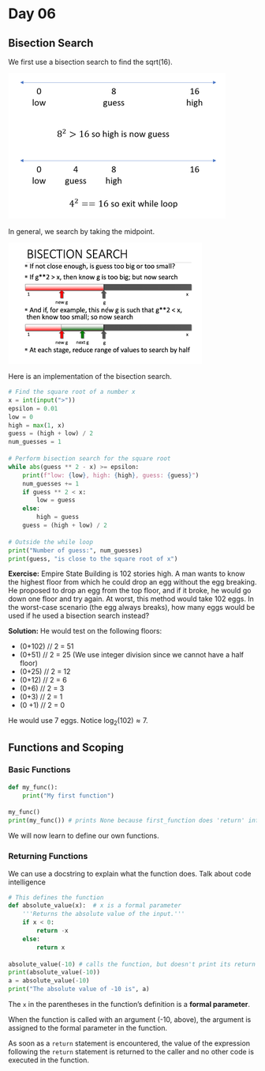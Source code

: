 # Day 06

## Bisection Search

We first use a bisection search to find the sqrt(16).

<img src="../images/06-bisection_example.png" alt="06-bisection_example" style="zoom:50%;" />

In general, we search by taking the midpoint.

<img src="../images/06-bisection_general.png" alt="06-bisection_general" style="zoom: 50%;" />

Here is an implementation of the bisection search.

```python
# Find the square root of a number x
x = int(input(">"))
epsilon = 0.01
low = 0
high = max(1, x)
guess = (high + low) / 2
num_guesses = 1

# Perform bisection search for the square root
while abs(guess ** 2 - x) >= epsilon:
    print(f"low: {low}, high: {high}, guess: {guess}")
    num_guesses += 1
    if guess ** 2 < x:
        low = guess
    else:
        high = guess
    guess = (high + low) / 2

# Outside the while loop
print("Number of guess:", num_guesses)
print(guess, "is close to the square root of x")
```

**Exercise:** Empire State Building is 102 stories high. A man wants to know the highest floor from which he could drop an egg without the egg breaking. He proposed to drop an egg from the top floor, and if it broke, he would go down one floor and try again. At worst, this method would take 102 eggs. In the worst-case scenario (the egg always breaks), how many eggs would be used if he used a bisection search instead?

**Solution:** He would test on the following floors:

- (0+102) // 2 = 51
- (0+51) // 2 = 25 (We use integer division since we cannot have a half floor)
- (0+25) // 2 = 12
- (0+12) // 2 = 6
- (0+6) // 2 = 3
- (0+3) // 2 = 1
- (0 +1) // 2 = 0

He would use 7 eggs. Notice $\log_2(102) \approx 7$. 

## Functions and Scoping

### Basic Functions

```python
def my_func():
    print("My first function")

my_func()
print(my_func()) # prints None because first_function does 'return' information
```

We will now learn to define our own functions.

### Returning Functions

We can use a docstring to explain what the function does. Talk about code intelligence

```python
# This defines the function
def absolute_value(x):  # x is a formal parameter
    '''Returns the absolute value of the input.'''
    if x < 0:
        return -x
    else:
        return x

absolute_value(-10) # calls the function, but doesn't print its return value
print(absolute_value(-10))
a = absolute_value(-10)
print("The absolute value of -10 is", a)
```

The `x` in the parentheses in the function’s definition is a **formal parameter**.

When the function is called with an argument (-10, above), the argument is assigned to the formal parameter in the function.

As soon as a `return` statement is encountered, the value of the expression following the `return` statement is returned to the caller and no other code is executed in the function.

